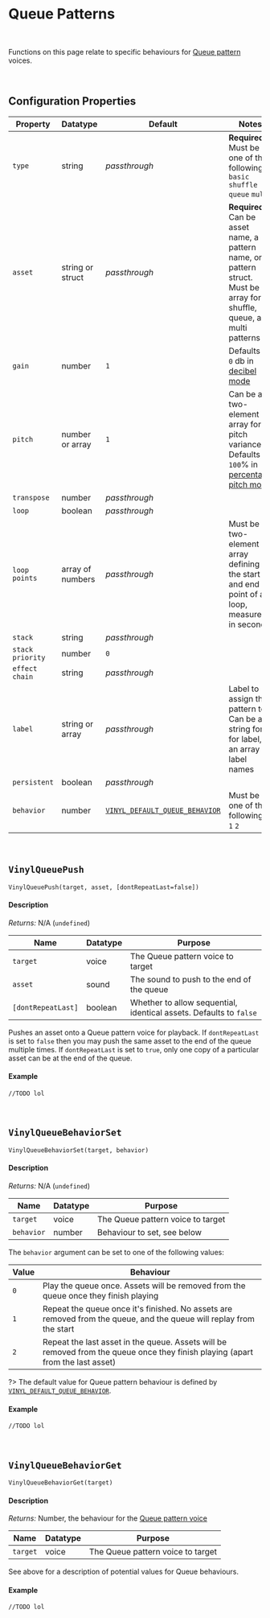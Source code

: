 # Queue Patterns

&nbsp;

Functions on this page relate to specific behaviours for [Queue pattern](Terminology) voices.

&nbsp;

## Configuration Properties

|Property        |Datatype        |Default                                        |Notes                                                                                                                        |
|----------------|----------------|-----------------------------------------------|-----------------------------------------------------------------------------------------------------------------------------|
|`type`          |string          |*passthrough*                                  |**Required.** Must be one of the following: `basic` `shuffle` `queue` `multi`                                                |
|`asset`         |string or struct|*passthrough*                                  |**Required.** Can be asset name, a pattern name, or a pattern struct. Must be an array for shuffle, queue, and multi patterns|
|`gain`          |number          |`1`                                            |Defaults to `0` db in [decibel mode](Config-Macros)                                                                          |
|`pitch`         |number or array |`1`                                            |Can be a two-element array for pitch variance. Defaults to `100`% in [percentage pitch mode](Config-Macros)                  |
|`transpose`     |number          |*passthrough*                                  |                                                                                                                             |
|`loop`          |boolean         |*passthrough*                                  |                                                                                                                             |
|`loop points`   |array of numbers|*passthrough*                                  |Must be a two-element array defining the start and end point of a loop, measured in seconds                                  |
|`stack`         |string          |*passthrough*                                  |                                                                                                                             |
|`stack priority`|number          |`0`                                            |                                                                                                                             |
|`effect chain`  |string          |*passthrough*                                  |                                                                                                                             |
|`label`         |string or array |*passthrough*                                  |Label to assign this pattern to. Can be a string for for label, or an array of label names                                   |
|`persistent`    |boolean         |*passthrough*                                  |                                                                                                                             |
|`behavior`      |number          |[`VINYL_DEFAULT_QUEUE_BEHAVIOR`](Config-Macros)|Must be one of the following: `0` `1` `2`             |

&nbsp;

## `VinylQueuePush`

`VinylQueuePush(target, asset, [dontRepeatLast=false])`

<!-- tabs:start -->

#### **Description**

*Returns:* N/A (`undefined`)

|Name              |Datatype|Purpose                                                           |
|------------------|--------|------------------------------------------------------------------|
|`target`          |voice   |The Queue pattern voice to target                                 |
|`asset`           |sound   |The sound to push to the end of the queue                         |
|`[dontRepeatLast]`|boolean |Whether to allow sequential, identical assets. Defaults to `false`|

Pushes an asset onto a Queue pattern voice for playback. If `dontRepeatLast` is set to `false` then you may push the same asset to the end of the queue multiple times. If `dontRepeatLast` is set to `true`, only one copy of a particular asset can be at the end of the queue.

#### **Example**

```gml
//TODO lol
```

<!-- tabs:end -->

&nbsp;

## `VinylQueueBehaviorSet`

`VinylQueueBehaviorSet(target, behavior)`

<!-- tabs:start -->

#### **Description**

*Returns:* N/A (`undefined`)

|Name      |Datatype|Purpose                          |
|----------|--------|---------------------------------|
|`target`  |voice   |The Queue pattern voice to target|
|`behavior`|number  |Behaviour to set, see below      |

The `behavior` argument can be set to one of the following values:

|Value|Behaviour                                                                                                                     |
|-----|------------------------------------------------------------------------------------------------------------------------------|
|`0`  |Play the queue once. Assets will be removed from the queue once they finish playing                                           |
|`1`  |Repeat the queue once it's finished. No assets are removed from the queue, and the queue will replay from the start           |
|`2`  |Repeat the last asset in the queue. Assets will be removed from the queue once they finish playing (apart from the last asset)|

?> The default value for Queue pattern behaviour is defined by [`VINYL_DEFAULT_QUEUE_BEHAVIOR`](Config-Macros).

#### **Example**

```gml
//TODO lol
```

<!-- tabs:end -->

&nbsp;

## `VinylQueueBehaviorGet`

`VinylQueueBehaviorGet(target)`

<!-- tabs:start -->

#### **Description**

*Returns:* Number, the behaviour for the [Queue pattern voice](Terminology)

|Name    |Datatype|Purpose                          |
|--------|--------|---------------------------------|
|`target`|voice   |The Queue pattern voice to target|

See above for a description of potential values for Queue behaviours.

#### **Example**

```gml
//TODO lol
```

<!-- tabs:end -->